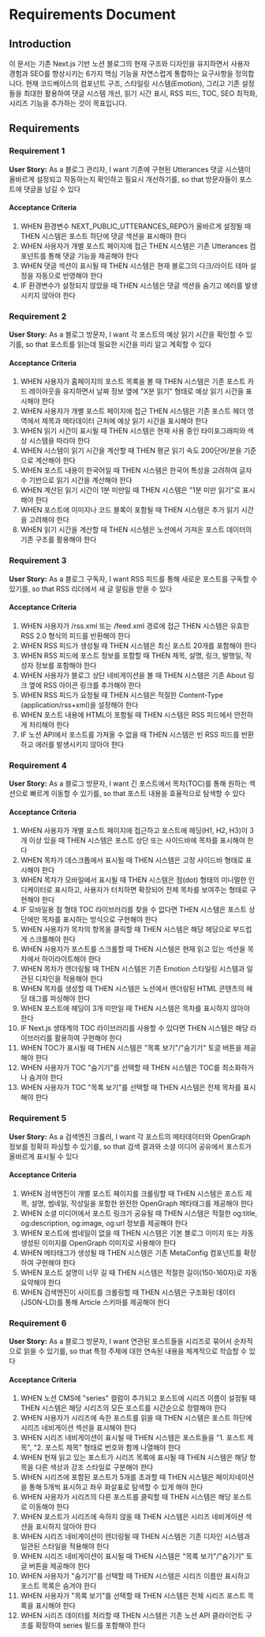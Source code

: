 # Requirements Document

## Introduction

이 문서는 기존 Next.js 기반 노션 블로그의 현재 구조와 디자인을 유지하면서 사용자 경험과 SEO를 향상시키는 6가지 핵심 기능을 자연스럽게 통합하는 요구사항을 정의합니다. 현재 코드베이스의 컴포넌트 구조, 스타일링 시스템(Emotion), 그리고 기존 설정들을 최대한 활용하여 댓글 시스템 개선, 읽기 시간 표시, RSS 피드, TOC, SEO 최적화, 시리즈 기능을 추가하는 것이 목표입니다.

## Requirements

### Requirement 1

**User Story:** As a 블로그 관리자, I want 기존에 구현된 Utterances 댓글 시스템이 올바르게 설정되고 작동하는지 확인하고 필요시 개선하기를, so that 방문자들이 포스트에 댓글을 남길 수 있다

#### Acceptance Criteria

1. WHEN 환경변수 NEXT_PUBLIC_UTTERANCES_REPO가 올바르게 설정될 때 THEN 시스템은 포스트 하단에 댓글 섹션을 표시해야 한다
2. WHEN 사용자가 개별 포스트 페이지에 접근 THEN 시스템은 기존 Utterances 컴포넌트를 통해 댓글 기능을 제공해야 한다
3. WHEN 댓글 섹션이 표시될 때 THEN 시스템은 현재 블로그의 다크/라이트 테마 설정을 자동으로 반영해야 한다
4. IF 환경변수가 설정되지 않았을 때 THEN 시스템은 댓글 섹션을 숨기고 에러를 발생시키지 않아야 한다

### Requirement 2

**User Story:** As a 블로그 방문자, I want 각 포스트의 예상 읽기 시간을 확인할 수 있기를, so that 포스트를 읽는데 필요한 시간을 미리 알고 계획할 수 있다

#### Acceptance Criteria

1. WHEN 사용자가 홈페이지의 포스트 목록을 볼 때 THEN 시스템은 기존 포스트 카드 레이아웃을 유지하면서 날짜 정보 옆에 "X분 읽기" 형태로 예상 읽기 시간을 표시해야 한다
2. WHEN 사용자가 개별 포스트 페이지에 접근 THEN 시스템은 기존 포스트 헤더 영역에서 제목과 메타데이터 근처에 예상 읽기 시간을 표시해야 한다
3. WHEN 읽기 시간이 표시될 때 THEN 시스템은 현재 사용 중인 타이포그래피와 색상 시스템을 따라야 한다
4. WHEN 시스템이 읽기 시간을 계산할 때 THEN 평균 읽기 속도 200단어/분을 기준으로 계산해야 한다
5. WHEN 포스트 내용이 한국어일 때 THEN 시스템은 한국어 특성을 고려하여 글자 수 기반으로 읽기 시간을 계산해야 한다
6. WHEN 계산된 읽기 시간이 1분 미만일 때 THEN 시스템은 "1분 미만 읽기"로 표시해야 한다
7. WHEN 포스트에 이미지나 코드 블록이 포함될 때 THEN 시스템은 추가 읽기 시간을 고려해야 한다
8. WHEN 읽기 시간을 계산할 때 THEN 시스템은 노션에서 가져온 포스트 데이터의 기존 구조를 활용해야 한다

### Requirement 3

**User Story:** As a 블로그 구독자, I want RSS 피드를 통해 새로운 포스트를 구독할 수 있기를, so that RSS 리더에서 새 글 알림을 받을 수 있다

#### Acceptance Criteria

1. WHEN 사용자가 /rss.xml 또는 /feed.xml 경로에 접근 THEN 시스템은 유효한 RSS 2.0 형식의 피드를 반환해야 한다
2. WHEN RSS 피드가 생성될 때 THEN 시스템은 최신 포스트 20개를 포함해야 한다
3. WHEN RSS 피드에 포스트 정보를 포함할 때 THEN 제목, 설명, 링크, 발행일, 작성자 정보를 포함해야 한다
4. WHEN 사용자가 블로그 상단 네비게이션을 볼 때 THEN 시스템은 기존 About 링크 옆에 RSS 아이콘 링크를 추가해야 한다
5. WHEN RSS 피드가 요청될 때 THEN 시스템은 적절한 Content-Type (application/rss+xml)을 설정해야 한다
6. WHEN 포스트 내용에 HTML이 포함될 때 THEN 시스템은 RSS 피드에서 안전하게 처리해야 한다
7. IF 노션 API에서 포스트를 가져올 수 없을 때 THEN 시스템은 빈 RSS 피드를 반환하고 에러를 발생시키지 않아야 한다

### Requirement 4

**User Story:** As a 블로그 방문자, I want 긴 포스트에서 목차(TOC)를 통해 원하는 섹션으로 빠르게 이동할 수 있기를, so that 포스트 내용을 효율적으로 탐색할 수 있다

#### Acceptance Criteria

1. WHEN 사용자가 개별 포스트 페이지에 접근하고 포스트에 헤딩(H1, H2, H3)이 3개 이상 있을 때 THEN 시스템은 포스트 상단 또는 사이드바에 목차를 표시해야 한다
2. WHEN 목차가 데스크톱에서 표시될 때 THEN 시스템은 고정 사이드바 형태로 표시해야 한다
3. WHEN 목차가 모바일에서 표시될 때 THEN 시스템은 점(dot) 형태의 미니멀한 인디케이터로 표시하고, 사용자가 터치하면 확장되어 전체 목차를 보여주는 형태로 구현해야 한다
4. IF 모바일용 점 형태 TOC 라이브러리를 찾을 수 없다면 THEN 시스템은 포스트 상단에만 목차를 표시하는 방식으로 구현해야 한다
3. WHEN 사용자가 목차의 항목을 클릭할 때 THEN 시스템은 해당 헤딩으로 부드럽게 스크롤해야 한다
4. WHEN 사용자가 포스트를 스크롤할 때 THEN 시스템은 현재 읽고 있는 섹션을 목차에서 하이라이트해야 한다
5. WHEN 목차가 렌더링될 때 THEN 시스템은 기존 Emotion 스타일링 시스템과 일관된 디자인을 적용해야 한다
6. WHEN 목차를 생성할 때 THEN 시스템은 노션에서 렌더링된 HTML 콘텐츠의 헤딩 태그를 파싱해야 한다
7. WHEN 포스트에 헤딩이 3개 미만일 때 THEN 시스템은 목차를 표시하지 않아야 한다
8. IF Next.js 생태계의 TOC 라이브러리를 사용할 수 있다면 THEN 시스템은 해당 라이브러리를 활용하여 구현해야 한다
9. WHEN TOC가 표시될 때 THEN 시스템은 "목록 보기"/"숨기기" 토글 버튼을 제공해야 한다
10. WHEN 사용자가 TOC "숨기기"를 선택할 때 THEN 시스템은 TOC를 최소화하거나 숨겨야 한다
11. WHEN 사용자가 TOC "목록 보기"를 선택할 때 THEN 시스템은 전체 목차를 표시해야 한다

### Requirement 5

**User Story:** As a 검색엔진 크롤러, I want 각 포스트의 메타데이터와 OpenGraph 정보를 정확히 파싱할 수 있기를, so that 검색 결과와 소셜 미디어 공유에서 포스트가 올바르게 표시될 수 있다

#### Acceptance Criteria

1. WHEN 검색엔진이 개별 포스트 페이지를 크롤링할 때 THEN 시스템은 포스트 제목, 설명, 썸네일, 작성일을 포함한 완전한 OpenGraph 메타태그를 제공해야 한다
2. WHEN 소셜 미디어에서 포스트 링크가 공유될 때 THEN 시스템은 적절한 og:title, og:description, og:image, og:url 정보를 제공해야 한다
3. WHEN 포스트에 썸네일이 없을 때 THEN 시스템은 기본 블로그 이미지 또는 자동 생성된 이미지를 OpenGraph 이미지로 사용해야 한다
4. WHEN 메타태그가 생성될 때 THEN 시스템은 기존 MetaConfig 컴포넌트를 확장하여 구현해야 한다
5. WHEN 포스트 설명이 너무 길 때 THEN 시스템은 적절한 길이(150-160자)로 자동 요약해야 한다
6. WHEN 검색엔진이 사이트를 크롤링할 때 THEN 시스템은 구조화된 데이터(JSON-LD)를 통해 Article 스키마를 제공해야 한다

### Requirement 6

**User Story:** As a 블로그 방문자, I want 연관된 포스트들을 시리즈로 묶어서 순차적으로 읽을 수 있기를, so that 특정 주제에 대한 연속된 내용을 체계적으로 학습할 수 있다

#### Acceptance Criteria

1. WHEN 노션 CMS에 "series" 컬럼이 추가되고 포스트에 시리즈 이름이 설정될 때 THEN 시스템은 해당 시리즈의 모든 포스트를 시간순으로 정렬해야 한다
2. WHEN 사용자가 시리즈에 속한 포스트를 읽을 때 THEN 시스템은 포스트 하단에 시리즈 네비게이션 섹션을 표시해야 한다
3. WHEN 시리즈 네비게이션이 표시될 때 THEN 시스템은 포스트들을 "1. 포스트 제목", "2. 포스트 제목" 형태로 번호와 함께 나열해야 한다
4. WHEN 현재 읽고 있는 포스트가 시리즈 목록에 표시될 때 THEN 시스템은 해당 항목을 다른 색상과 강조 스타일로 구분해야 한다
5. WHEN 시리즈에 포함된 포스트가 5개를 초과할 때 THEN 시스템은 페이지네이션을 통해 5개씩 표시하고 좌우 화살표로 탐색할 수 있게 해야 한다
6. WHEN 사용자가 시리즈의 다른 포스트를 클릭할 때 THEN 시스템은 해당 포스트로 이동해야 한다
7. WHEN 포스트가 시리즈에 속하지 않을 때 THEN 시스템은 시리즈 네비게이션 섹션을 표시하지 않아야 한다
8. WHEN 시리즈 네비게이션이 렌더링될 때 THEN 시스템은 기존 디자인 시스템과 일관된 스타일을 적용해야 한다
9. WHEN 시리즈 네비게이션이 표시될 때 THEN 시스템은 "목록 보기"/"숨기기" 토글 버튼을 제공해야 한다
10. WHEN 사용자가 "숨기기"를 선택할 때 THEN 시스템은 시리즈 이름만 표시하고 포스트 목록은 숨겨야 한다
11. WHEN 사용자가 "목록 보기"를 선택할 때 THEN 시스템은 전체 시리즈 포스트 목록을 표시해야 한다
9. WHEN 시리즈 데이터를 처리할 때 THEN 시스템은 기존 노션 API 클라이언트 구조를 확장하여 series 필드를 포함해야 한다